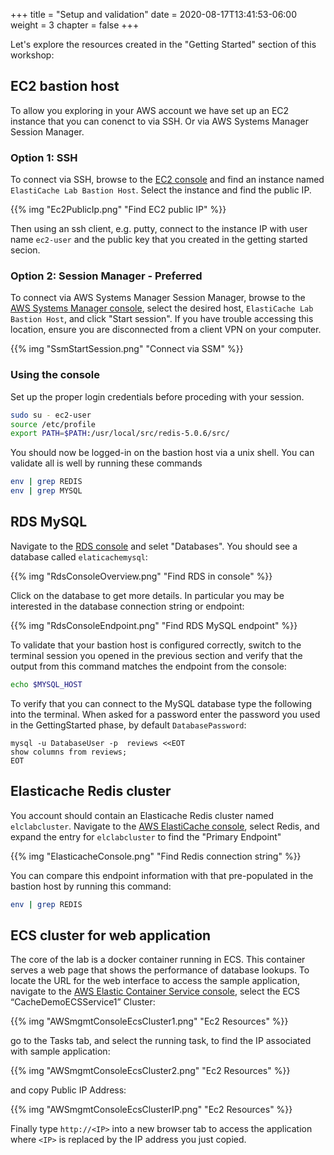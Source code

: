 +++
title = "Setup  and validation"
date = 2020-08-17T13:41:53-06:00
weight = 3
chapter = false
+++

Let's explore the resources created in the "Getting Started" section of this workshop:

## EC2 bastion host

To allow you exploring in your AWS account we have set up an EC2 instance that you can conenct to via SSH. Or via AWS Systems Manager Session Manager. 

### Option 1: SSH

To connect via SSH, browse to the [EC2 console](https://console.aws.amazon.com/ec2/v2/home?#Instances) and find an instance named `ElastiCache Lab Bastion Host`. Select the instance and find the public IP. 

{{% img "Ec2PublicIp.png" "Find EC2 public IP" %}}

Then using an ssh client, e.g. putty, connect to the instance IP with user name `ec2-user` and the public key that you created in the getting started secion.

### Option 2: Session Manager - Preferred

To connect via AWS Systems Manager Session Manager, browse to the [AWS Systems Manager console](https://console.aws.amazon.com/systems-manager/session-manager/start-session), select the desired host, `ElastiCache Lab Bastion Host`, and click "Start session". If you have trouble accessing this location, ensure you are disconnected from a client VPN on your computer.

{{% img "SsmStartSession.png" "Connect via SSM" %}}

### Using the console

Set up the proper login credentials before proceding with your session.

```bash
sudo su - ec2-user
source /etc/profile
export PATH=$PATH:/usr/local/src/redis-5.0.6/src/
```

You should now be logged-in on the bastion host via a unix shell. You can validate all is well by running these commands

```bash
env | grep REDIS
env | grep MYSQL
```

## RDS MySQL

Navigate to the [RDS console](https://console.aws.amazon.com/rds/home?#databases:) and selet "Databases". You should see a database called `elaticachemysql`:

{{% img "RdsConsoleOverview.png" "Find RDS in console" %}}

Click on the database to get more details. In particular you may  be interested in the database connection string or endpoint:

{{% img "RdsConsoleEndpoint.png" "Find RDS MySQL endpoint" %}}

To validate that your bastion host is configured correctly, switch to the terminal session you opened in the previous section and verify that the output from this command matches the endpoint from the console:

```bash
echo $MYSQL_HOST
```

To verify that you can connect to the MySQL database type the following into the terminal. When asked for a password enter the password you used in the GettingStarted phase, by default `DatabasePassword`:

```
mysql -u DatabaseUser -p  reviews <<EOT
show columns from reviews;
EOT
```

## Elasticache Redis cluster

You account should contain an Elasticache Redis cluster named `elclabcluster`. Navigate to the [AWS ElastiCache console](https://console.aws.amazon.com/elasticache/home?#redis:), select Redis, and expand the entry for `elclabcluster` to find the "Primary Endpoint"

{{% img "ElasticacheConsole.png" "Find Redis connection string" %}}

You can compare this endpoint information with that pre-populated in the bastion host by running this command:

```bash
env | grep REDIS
```

## ECS cluster for web application

The core of the lab is a docker container running in ECS. This container serves a web page that shows the performance of database lookups. To locate the URL for the web interface to access the sample application,  navigate to the [AWS Elastic Container Service console](https://console.aws.amazon.com/ecs/home?#/clusters), select the ECS “CacheDemoECSService1” Cluster:

{{% img "AWSmgmtConsoleEcsCluster1.png" "Ec2 Resources" %}}

go to the Tasks tab, and select the running task, to find the IP associated with sample application:

{{% img "AWSmgmtConsoleEcsCluster2.png" "Ec2 Resources" %}}

and copy Public IP Address:

{{% img "AWSmgmtConsoleEcsClusterIP.png" "Ec2 Resources" %}}

Finally type `http://<IP>` into a new browser tab to access the application where `<IP>` is replaced by the IP address you just copied.

